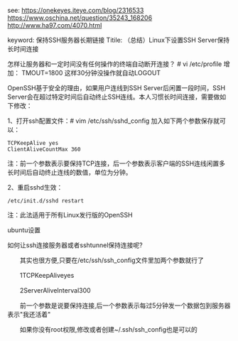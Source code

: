 see:
https://onekeyes.iteye.com/blog/2316533
https://www.oschina.net/question/35243_168206
http://www.ha97.com/4070.html

keyword: 保持SSH服务器长期链接
Titile:
（总结）Linux下设置SSH Server保持长时间连接

怎样让服务器和一定时间没有任何操作的终端自动断开连接？ # vi /etc/profile 增加： TMOUT=1800 这样30分钟没操作就自动LOGOUT

 

OpenSSH基于安全的理由，如果用户连线到SSH Server后闲置一段时间，SSH Server会在超过特定时间后自动终止SSH连线。本人习惯长时间连接，需要做如下修改：

1、打开ssh配置文件：# vim /etc/ssh/sshd_config
加入如下两个参数保存就可以：

    TCPKeepAlive yes
    ClientAliveCountMax 360

注：前一个参数表示要保持TCP连接，后一个参数表示客户端的SSH连线闲置多长时间后自动终止连线的数值，单位为分钟。

2、重启sshd生效：

    /etc/init.d/sshd restart

注：此法适用于所有Linux发行版的OpenSSH

 

ubuntu设置

如何让ssh连接服务器或者sshtunnel保持连接呢?

　　其实也很方便,只要在/etc/ssh/ssh_config文件里加两个参数就行了

　　1TCPKeepAliveyes

　　2ServerAliveInterval300

　　前一个参数是说要保持连接,后一个参数表示每过5分钟发一个数据包到服务器表示"我还活着"

　　如果你没有root权限,修改或者创建~/.ssh/ssh_config也是可以的
  



